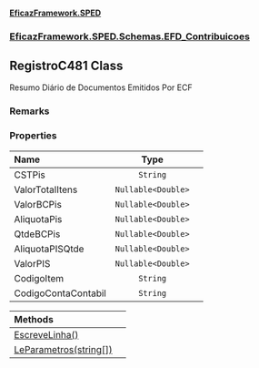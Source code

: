 #### [EficazFramework.SPED](EficazFrameworkSPED.md 'EficazFramework SPED')
### [EficazFramework.SPED.Schemas.EFD_Contribuicoes](EficazFramework.SPED.Schemas.EFD_Contribuicoes.md 'EficazFramework.SPED.Schemas.EFD_Contribuicoes')

## RegistroC481 Class

Resumo Diário de Documentos Emitidos Por ECF

### Remarks
### Properties

| Name | Type | |
| :--- | :---: | :--- |
| CSTPis | `String` |  |
| ValorTotalItens | `Nullable<Double>` |  |
| ValorBCPis | `Nullable<Double>` |  |
| AliquotaPis | `Nullable<Double>` |  |
| QtdeBCPis | `Nullable<Double>` |  |
| AliquotaPISQtde | `Nullable<Double>` |  |
| ValorPIS | `Nullable<Double>` |  |
| CodigoItem | `String` |  |
| CodigoContaContabil | `String` |  |

| Methods | |
| :--- | :--- |
| [EscreveLinha()](EficazFramework.SPED.Schemas.EFD_Contribuicoes/RegistroC481/EscreveLinha().md 'EficazFramework.SPED.Schemas.EFD_Contribuicoes.RegistroC481.EscreveLinha()') | |
| [LeParametros(string[])](EficazFramework.SPED.Schemas.EFD_Contribuicoes/RegistroC481/LeParametros(string[]).md 'EficazFramework.SPED.Schemas.EFD_Contribuicoes.RegistroC481.LeParametros(string[])') | |
